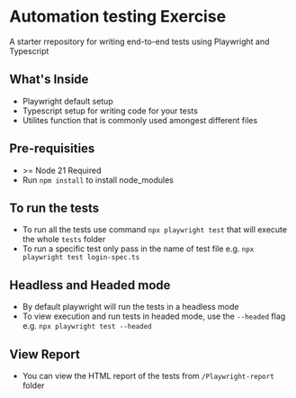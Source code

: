 # Automation testing Exercise

A starter rrepository for writing end-to-end tests using Playwright and Typescript

## What's Inside

- Playwright default setup
- Typescript setup for writing code for your tests
- Utilites function that is commonly used amongest different files

## Pre-requisities

- ‎>= Node 21 Required
- Run `npm install` to install node_modules

## To run the tests

- To run all the tests use command `npx playwright test` that will execute the whole `tests` folder
- To run a specific test only pass in the name of test file e.g. `npx playwright test login-spec.ts`

## Headless and Headed mode

- By default playwright will run the tests in a headless mode
- To view execution and run tests in headed mode, use the `--headed` flag e.g. `npx playwright test --headed`

## View Report

- You can view the HTML report of the tests from `/Playwright-report` folder

